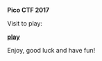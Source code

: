 **Pico CTF 2017**

Visit to play:

**[play](https://2017game.picoctf.com/game)**

Enjoy, good luck and have fun!
